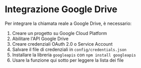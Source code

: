 # Integrazione Google Drive

Per integrare la chiamata reale a Google Drive, è necessario:

1. Creare un progetto su Google Cloud Platform
2. Abilitare l'API Google Drive
3. Creare credenziali OAuth 2.0 o Service Account
4. Salvare il file di credenziali in `config/credentials.json`
5. Installare la libreria `googleapis` con `npm install googleapis`
6. Usare la funzione qui sotto per leggere la lista dei file
